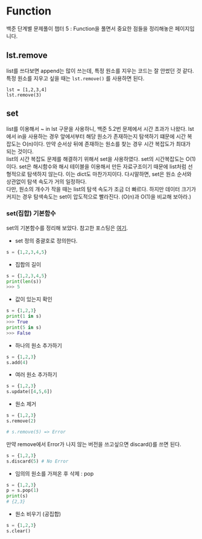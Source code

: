 # Function
백준 단계별 문제풀이 챕터 5 : Function을 풀면서 중요한 점들을 정리해놓은 페이지입니다.

## lst.remove
list를 쓰다보면 append는 많이 쓰는데, 특정 원소를 지우는 코드는 잘 안썼던 것 같다. 특정 원소를 지우고 싶을 때는 `lst.remove()` 를 사용하면 된다.
```
lst = [1,2,3,4]
lst.remove(3)
```

## set
list를 이용해서 ~ in lst 구문을 사용하니, 백준 5.2번 문제에서 시간 초과가 나왔다. lst에서 in을 사용하는 경우 앞에서부터 해당 원소가 존재하는지 탐색하기 떄문에 시간 복잡도는 O(n)이다. 만약 순서상 뒤에 존재하는 원소를 찾는 경우 시간 복잡도가 최대가 되는 것이다.\
list의 시간 복잡도 문제를 해결하기 위해서 set을 사용하였다. set의 시간복잡도는 O(1)이다. set은 해시함수와 해시 테이블을 이용해서 만든 자료구조이기 때문에 list처럼 선형적으로 탐색하지 않는다. 이는 dict도 마찬가지이다. 다시말하면, set은 원소 순서와 상관없이 탐색 속도가 거의 일정하다.\
다만, 원소의 개수가 작을 때는 list의 탐색 속도가 조금 더 빠르다. 하지만 데이터 크기가 커지는 경우 탐색속도는 set이 압도적으로 빨라진다. (O(n)과 O(1)을 비교해 보아라.)

### set(집합) 기본함수
set의 기본함수를 정리해 보았다. 참고한 포스팅은 [여기](https://www.codingfactory.net/10043).
* set 정의
중괄호로 정의한다.
```py
s = {1,2,3,4,5}
```
* 집합의 길이
```py
s = {1,2,3,4,5}
print(len(s))
>>> 5
```
* 값이 있는지 확인
```py
s = {1,2,3}
print(1 in s)
>>> True
print(5 in s)
>>> False
```
* 하나의 원소 추가하기
```py
s = {1,2,3}
s.add(4)
```
* 여러 원소 추가하기
```py
s = {1,2,3}
s.update([4,5,6])
```
* 원소 제거
```py
s = {1,2,3}
s.remove(2)

# s.remove(5) => Error
```
만약 remove에서 Error가 나지 않는 버전을 쓰고싶으면 discard()를 쓰면 된다.
```py
s = {1,2,3}
s.discard(5) # No Error
```
* 임의의 원소를 가져온 후 삭제 : pop
```py
s = {1,2,3}
p = s.pop(1)
print(s) 
# {2,3}
```
* 원소 비우기 (공집합)
```py
s = {1,2,3}
s.clear()
```



